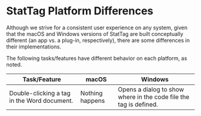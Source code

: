 # StatTag Platform Differences

Although we strive for a consistent user experience on any system, given that the macOS and Windows versions of StatTag are built conceptually different (an app vs. a plug-in, respectively), there are some differences in their implementations.

The following tasks/features have different behavior on each platform, as noted.

| Task/Feature | macOS | Windows |
| ------------ | ----- | ------- |
| Double-clicking a tag in the Word document. | Nothing happens | Opens a dialog to show where in the code file the tag is defined. |